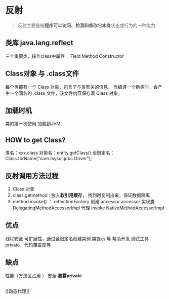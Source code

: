 # 反射
> 反射主要是指**程序可以访问、检测和修改它本身**状态或行为的一种能力

## 类库 java.lang.reflect
三个重要类，操作class中属性：
Field
Method
Constructor

## Class对象 与 .class文件
每个类都有一个 Class 对象，包含了与类有关的信息。
当编译一个新类时，会产生一个同名的 .class 文件，该文件内容保存着 Class 对象。

## 加载时机
类的第一次使用 加载到JVM

## HOW to get Class? 
类名：xxx.class
对象名：entity.getClass()
全限定名：Class.forName("com.mysql.jdbc.Driver");


## 反射调用方法过程
1. Class 对象
2. class.getmethod : 放入**软引用缓存**， 找到时复制出来，保证数据隔离
2. method.invoke() ：
reflectionFactory 创建 accessor
accessor 实现类 DelegatingMethodAccessorImpl 代理 invoke NativeMethodAccessorImpl


## 优点
线程安全
可扩展性，通过全限定名创建实例
类提示 等 帮助开发
调试工具 private，代码覆盖度等

## 缺点
性能（方法区占用 ）
安全 
**暴露private**


## 
[[动态代理]]